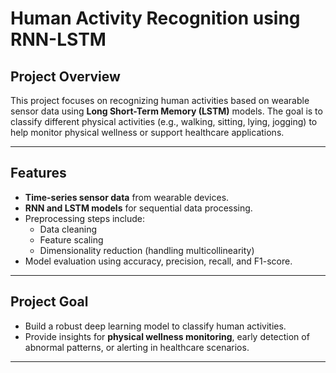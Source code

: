 # Human Activity Recognition using RNN-LSTM

## Project Overview
This project focuses on recognizing human activities based on wearable sensor data using **Long Short-Term Memory (LSTM)** models. The goal is to classify different physical activities (e.g., walking, sitting, lying, jogging) to help monitor physical wellness or support healthcare applications.

---

## Features
- **Time-series sensor data** from wearable devices.
- **RNN and LSTM models** for sequential data processing.
- Preprocessing steps include:
  - Data cleaning
  - Feature scaling
  - Dimensionality reduction (handling multicollinearity)
- Model evaluation using accuracy, precision, recall, and F1-score.

---

## Project Goal
- Build a robust deep learning model to classify human activities.
- Provide insights for **physical wellness monitoring**, early detection of abnormal patterns, or alerting in healthcare scenarios.

---


